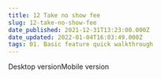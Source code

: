```yaml
---
title: 12 Take no show fee
slug: 12-take-no-show-fee
date_published: 2021-12-31T13:23:00.000Z
date_updated: 2022-01-04T16:03:49.000Z
tags: 01. Basic feature quick walkthrough
---
```


Desktop versionMobile version
